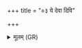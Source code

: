 +++
title = "०३ ये देवा दिवि"

+++
<details><summary>मूलम् (GR)</summary>

ये देवा दिवि ष्ठ ये पृथिव्यां  
ये अन्तरिक्ष ओषधीष्व् अप्सु ।  
ते कृणुत जरसम् आयुर् अस्मै  
शतम् अन्यान् परि वृणक्त मृत्यून् ॥
</details>